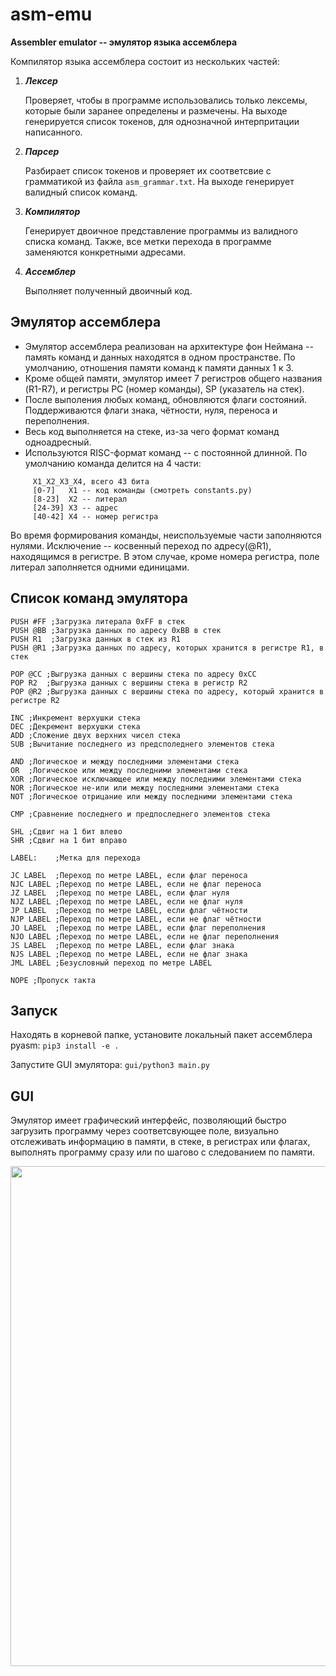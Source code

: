 # asm-emu
**Assembler emulator -- эмулятор языка ассемблера**

Компилятор языка ассемблера состоит из нескольких частей:

1. ***Лексер***

    Проверяет, чтобы в программе использовались только лексемы, которые были заранее определены и размечены.
    На выходе генерируется список токенов, для однозначной интерпритации написанного.
    
2. ***Парсер***

    Разбирает список токенов и проверяет их соответсвие с грамматикой из файла `asm_grammar.txt`.
    На выходе генерирует валидный список команд.
    
3. ***Компилятор***
    
    Генерирует двоичное представление программы из валидного списка команд. Также, все метки перехода в программе заменяются конкретными адресами.
    
4. ***Ассемблер***
    
    Выполняет полученный двоичный код.
    
## Эмулятор ассемблера

   * Эмулятор ассемблера реализован на архитектуре фон Неймана -- память команд и данных находятся в одном пространстве. 
   По умолчанию, отношения памяти команд к памяти данных 1 к 3.
   * Кроме общей памяти, эмулятор имеет 7 регистров общего названия (R1-R7), и регистры PC (номер команды), SP (указатель на стек).
   * После выполения любых команд, обновляются флаги состояний. Поддерживаются флаги знака, чётности, нуля, переноса и переполнения.
   * Весь код выполняется на стеке, из-за чего формат команд одноадресный.
   * Используются RISC-формат команд -- с постоянной длинной.
   По умолчанию команда делится на 4 части:
   ```
        X1_X2_X3_X4, всего 43 бита
        [0-7]   X1 -- код команды (смотреть constants.py)
        [8-23]  X2 -- литерал
        [24-39] X3 -- адрес
        [40-42] X4 -- номер регистра
   ```
   Во время формирования команды, неиспользуемые части заполняются нулями. Исключение -- косвенный переход по адресу(@R1), находящимся в регистре. 
   В этом случае, кроме номера регистра, поле литерал заполняется одними единицами.
   
## Список команд эмулятора
  ```
  PUSH #FF ;Загрузка литерала 0xFF в стек
  PUSH @BB ;Загрузка данных по адресу 0xBB в стек
  PUSH R1  ;Загрузка данных в стек из R1
  PUSH @R1 ;Загрузка данных по адресу, которых хранится в регистре R1, в стек
  
  POP @CC ;Выгрузка данных с вершины стека по адресу 0xCC
  POP R2  ;Выгрузка данных с вершины стека в регистр R2
  POP @R2 ;Выгрузка данных с вершины стека по адресу, который хранится в регистре R2
  
  INC ;Инкремент верхушки стека
  DEC ;Декремент верхушки стека
  ADD ;Сложение двух верхних чисел стека
  SUB ;Вычитание последнего из предсполеднего элементов стека
  
  AND ;Логическое и между последними элементами стека
  OR  ;Логическое или между последними элементами стека
  XOR ;Логическое исключающее или между последними элементами стека
  NOR ;Логическое не-или или между последними элементами стека
  NOT ;Логическое отрицание или между последними элементами стека
  
  CMP ;Сравнение последнего и предпоследнего элементов стека
  
  SHL ;Сдвиг на 1 бит влево
  SHR ;Сдвиг на 1 бит вправо
  
  LABEL:    ;Метка для перехода
  
  JC LABEL  ;Переход по метре LABEL, если флаг переноса
  NJC LABEL ;Переход по метре LABEL, если не флаг переноса
  JZ LABEL  ;Переход по метре LABEL, если флаг нуля
  NJZ LABEL ;Переход по метре LABEL, если не флаг нуля
  JP LABEL  ;Переход по метре LABEL, если флаг чётности
  NJP LABEL ;Переход по метре LABEL, если не флаг чётности
  JO LABEL  ;Переход по метре LABEL, если флаг переполнения
  NJO LABEL ;Переход по метре LABEL, если не флаг переполнения
  JS LABEL  ;Переход по метре LABEL, если флаг знака
  NJS LABEL ;Переход по метре LABEL, если не флаг знака
  JML LABEL ;Безусловный переход по метре LABEL
  
  NOPE ;Пропуск такта
  ```
  ## Запуск
  Находять в корневой папке, установите локальный пакет ассемблера pyasm: `pip3 install -e .`
  
  Запустите GUI эмулятора: `gui/python3 main.py`
  
  ## GUI
  Эмулятор имеет графический интерфейс, позволяющий быстро загрузить программу через соответсвующее поле, 
  визуально отслеживать информацию в памяти, в стеке, в регистрах или флагах, выполнять программу сразу или по шагово с следованием по памяти.
  
  <img src="https://i.imgur.com/zhRWMlq.png" width="800">
